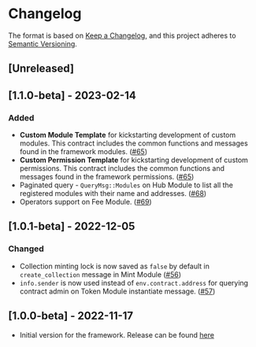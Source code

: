 # Changelog

The format is based on [Keep a Changelog](https://keepachangelog.com/en/1.0.0/),
and this project adheres to [Semantic Versioning](https://semver.org/spec/v2.0.0.html).

## [Unreleased]

## [1.1.0-beta] - 2023-02-14

### Added

- **Custom Module Template** for kickstarting development of custom modules. This contract includes the common functions and messages found in the framework modules. ([#65](https://github.com/KompleTeam/komple-framework/pull/65))
- **Custom Permission Template** for kickstarting development of custom permissions. This contract includes the common functions and messages found in the framework permissions. ([#65](https://github.com/KompleTeam/komple-framework/pull/66))
- Paginated query - `QueryMsg::Modules` on Hub Module to list all the registered modules with their name and addresses. ([#68](https://github.com/KompleTeam/komple-framework/pull/68)) 
- Operators support on Fee Module. ([#69](https://github.com/KompleTeam/komple-framework/pull/69))

## [1.0.1-beta] - 2022-12-05

### Changed

- Collection minting lock is now saved as `false` by default in `create_collection` message in Mint Module ([#56](https://github.com/KompleTeam/komple-framework/pull/56))
- `info.sender` is now used instead of `env.contract.address` for querying contract admin on Token Module instantiate message. ([#57](https://github.com/KompleTeam/komple-framework/pull/57))

## [1.0.0-beta] - 2022-11-17

- Initial version for the framework. Release can be found [here](https://github.com/KompleTeam/komple-framework/releases/tag/v1.0.0-beta) 